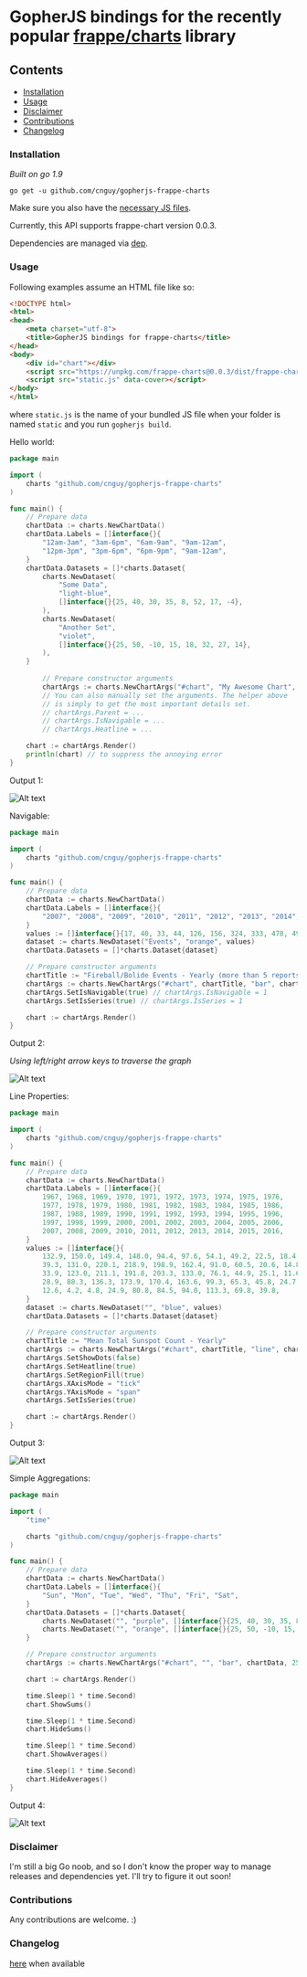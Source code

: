 # GopherJS bindings for the recently popular [frappe/charts](https://github.com/frappe/charts) library

## Contents
* [Installation](#installation)
* [Usage](#usage)
* [Disclaimer](#disclaimer)
* [Contributions](#contributions)
* [Changelog](#changelog)

### Installation

*Built on go 1.9*

`go get -u github.com/cnguy/gopherjs-frappe-charts`

Make sure you also have the [necessary JS files](https://github.com/frappe/charts#installation).

Currently, this API supports frappe-chart version 0.0.3.

Dependencies are managed via [dep](https://github.com/golang/dep).

### Usage

Following examples assume an HTML file like so:

```html
<!DOCTYPE html>
<html>
<head>
	<meta charset="utf-8">
	<title>GopherJS bindings for frappe-charts</title>
</head>
<body>
	<div id="chart"></div>
	<script src="https://unpkg.com/frappe-charts@0.0.3/dist/frappe-charts.min.iife.js"></script>
	<script src="static.js" data-cover></script>
</body>
</html>
```

where `static.js` is the name of your bundled JS file when your folder is named `static` and you run `gopherjs build`.

Hello world:

```go
package main

import (
    charts "github.com/cnguy/gopherjs-frappe-charts"
)

func main() {
	// Prepare data
	chartData := charts.NewChartData()
	chartData.Labels = []interface{}{
		"12am-3am", "3am-6pm", "6am-9am", "9am-12am",
		"12pm-3pm", "3pm-6pm", "6pm-9pm", "9am-12am",
	}
	chartData.Datasets = []*charts.Dataset{
		charts.NewDataset(
			"Some Data",
			"light-blue",
			[]interface{}{25, 40, 30, 35, 8, 52, 17, -4},
		),
		charts.NewDataset(
			"Another Set",
			"violet",
			[]interface{}{25, 50, -10, 15, 18, 32, 27, 14},
		),
	}
    
        // Prepare constructor arguments
        chartArgs := charts.NewChartArgs("#chart", "My Awesome Chart", "bar", chartData, 250)
        // You can also manually set the arguments. The helper above
        // is simply to get the most important details set.
        // chartArgs.Parent = ...
        // chartArgs.IsNavigable = ...
        // chartArgs.Heatline = ...

	chart := chartArgs.Render()
	println(chart) // to suppress the annoying error
}
```

Output 1:

![Alt text](/_pictures/hello_world.png?raw=true "Hello World")

Navigable:

```go
package main

import (
	charts "github.com/cnguy/gopherjs-frappe-charts"
)

func main() {
	// Prepare data
	chartData := charts.NewChartData()
	chartData.Labels = []interface{}{
		"2007", "2008", "2009", "2010", "2011", "2012", "2013", "2014", "2015", "2016", "2017",
	}
	values := []interface{}{17, 40, 33, 44, 126, 156, 324, 333, 478, 495, 373}
	dataset := charts.NewDataset("Events", "orange", values)
	chartData.Datasets = []*charts.Dataset{dataset}

	// Prepare constructor arguments
	chartTitle := "Fireball/Bolide Events - Yearly (more than 5 reports"
	chartArgs := charts.NewChartArgs("#chart", chartTitle, "bar", chartData, 180)
	chartArgs.SetIsNavigable(true) // chartArgs.IsNavigable = 1
	chartArgs.SetIsSeries(true) // chartArgs.IsSeries = 1

	chart := chartArgs.Render()
}
```

Output 2:

*Using left/right arrow keys to traverse the graph*

![Alt text](/_pictures/navigable.gif?raw=true "Navigable")

Line Properties:

```go
package main

import (
	charts "github.com/cnguy/gopherjs-frappe-charts"
)

func main() {
	// Prepare data
	chartData := charts.NewChartData()
	chartData.Labels = []interface{}{
		1967, 1968, 1969, 1970, 1971, 1972, 1973, 1974, 1975, 1976,
		1977, 1978, 1979, 1980, 1981, 1982, 1983, 1984, 1985, 1986,
		1987, 1988, 1989, 1990, 1991, 1992, 1993, 1994, 1995, 1996,
		1997, 1998, 1999, 2000, 2001, 2002, 2003, 2004, 2005, 2006,
		2007, 2008, 2009, 2010, 2011, 2012, 2013, 2014, 2015, 2016,
	}
	values := []interface{}{
		132.9, 150.0, 149.4, 148.0, 94.4, 97.6, 54.1, 49.2, 22.5, 18.4,
		39.3, 131.0, 220.1, 218.9, 198.9, 162.4, 91.0, 60.5, 20.6, 14.8,
		33.9, 123.0, 211.1, 191.8, 203.3, 133.0, 76.1, 44.9, 25.1, 11.6,
		28.9, 88.3, 136.3, 173.9, 170.4, 163.6, 99.3, 65.3, 45.8, 24.7,
		12.6, 4.2, 4.8, 24.9, 80.8, 84.5, 94.0, 113.3, 69.8, 39.8,
	}
	dataset := charts.NewDataset("", "blue", values)
	chartData.Datasets = []*charts.Dataset{dataset}

	// Prepare constructor arguments
	chartTitle := "Mean Total Sunspot Count - Yearly"
	chartArgs := charts.NewChartArgs("#chart", chartTitle, "line", chartData, 180)
	chartArgs.SetShowDots(false)
	chartArgs.SetHeatline(true)
	chartArgs.SetRegionFill(true)
	chartArgs.XAxisMode = "tick"
	chartArgs.YAxisMode = "span"
	chartArgs.SetIsSeries(true)

	chart := chartArgs.Render()
}
```

Output 3:

![Alt text](/_pictures/line_properties.gif?raw=true "Navigable")

Simple Aggregations:

```go
package main

import (
	"time"

	charts "github.com/cnguy/gopherjs-frappe-charts"
)

func main() {
	// Prepare data
	chartData := charts.NewChartData()
	chartData.Labels = []interface{}{
		"Sun", "Mon", "Tue", "Wed", "Thu", "Fri", "Sat",
	}
	chartData.Datasets = []*charts.Dataset{
		charts.NewDataset("", "purple", []interface{}{25, 40, 30, 35, 8, 52, 17}),
		charts.NewDataset("", "orange", []interface{}{25, 50, -10, 15, 18, 32, 27}),
	}

	// Prepare constructor arguments
	chartArgs := charts.NewChartArgs("#chart", "", "bar", chartData, 250)

	chart := chartArgs.Render()

	time.Sleep(1 * time.Second)
	chart.ShowSums()

	time.Sleep(1 * time.Second)
	chart.HideSums()

	time.Sleep(1 * time.Second)
	chart.ShowAverages()

	time.Sleep(1 * time.Second)
	chart.HideAverages()
}
```

Output 4:

![Alt text](/_pictures/simple_aggregations.gif?raw=true "Simple Aggregations")

### Disclaimer

I'm still a big Go noob, and so I don't know the proper way to manage releases and dependencies yet.
I'll try to figure it out soon!

### Contributions

Any contributions are welcome. :)

### Changelog

[here](https://github.com/cnguy/gopherjs-frappe-charts/blob/master/CHANGELOG.md) when available